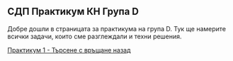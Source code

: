 ## СДП Практикум КН Група D

Добре дошли в страницата за практикума на група D. Тук ще намерите всички задачи, които сме разглеждали и техни решения.

[Практикум 1 - Търсене с връщане назад]()
